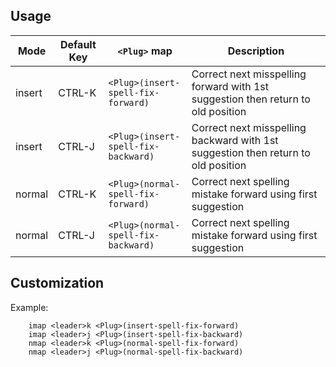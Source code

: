 Usage
-----

| Mode   | Default Key | `<Plug>` map                               | Description                                                                       |
| ----   | ----------- | ------------------------------------------ | ------------------------------------------------                                  |
| insert | CTRL-K      | `<Plug>(insert-spell-fix-forward)`         | Correct next misspelling forward with 1st suggestion then return to old position  |
| insert | CTRL-J      | `<Plug>(insert-spell-fix-backward)`        | Correct next misspelling backward with 1st suggestion then return to old position |
| normal | CTRL-K      | `<Plug>(normal-spell-fix-forward)`         | Correct next spelling mistake forward using first suggestion                      |
| normal | CTRL-J      | `<Plug>(normal-spell-fix-backward)`        | Correct next spelling mistake forward using first suggestion                      |

Customization
-------------
Example:
```vim
    imap <leader>k <Plug>(insert-spell-fix-forward)
    imap <leader>j <Plug>(insert-spell-fix-backward)
    nmap <leader>k <Plug>(normal-spell-fix-forward)
    nmap <leader>j <Plug>(normal-spell-fix-backward)
```
